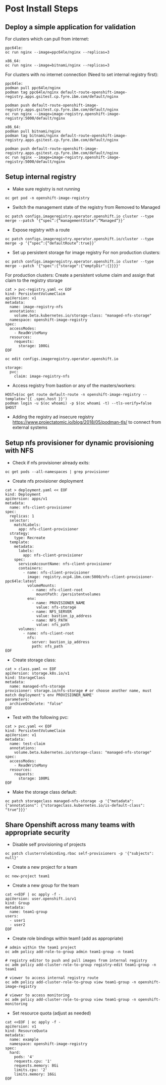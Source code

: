 # Post Install Steps

## Deploy a simple application for validation
For clusters which can pull from internet:
```
ppc64le: 
oc run nginx --image=ppc64le/nginx --replicas=3

x86_64: 
oc run nginx --image=bitnami/nginx --replicas=3
```

For clusters with no internet connection (Need to set internal registry first):
```
ppc64le: 
podman pull ppc64le/nginx
podman tag ppc64le/nginx default-route-openshift-image-registry.apps.gsitest.cp.fyre.ibm.com/default/nginx

podman push default-route-openshift-image-registry.apps.gsitest.cp.fyre.ibm.com/default/nginx
oc run nginx --image=image-registry.openshift-image-registry:5000/default/nginx

x86_64: 
podman pull bitnami/nginx
podman tag bitnami/nginx default-route-openshift-image-registry.apps.gsitest.cp.fyre.ibm.com/default/nginx

podman push default-route-openshift-image-registry.apps.gsitest.cp.fyre.ibm.com/default/nginx
oc run nginx --image=image-registry.openshift-image-registry:5000/default/nginx
```

## Setup internal registry
- Make sure registry is not running
```
oc get pod -n openshift-image-registry
```

- Switch the management state of the registry from Removed to Managed
```
oc patch configs.imageregistry.operator.openshift.io cluster --type merge --patch ‘{“spec”:{“managementState”:“Managed”}}’
```

- Expose registry with a route
```
oc patch configs.imageregistry.operator.openshift.io/cluster --type merge -p ‘{“spec”:{“defaultRoute”:true}}’
```

- Set up persistent storage for image registry
For non production clusters:
```
oc patch configs.imageregistry.operator.openshift.io cluster --type merge --patch '{"spec":{"storage":{"emptyDir":{}}}}'
```

For production clusters:
Create a persistent volume claim and assign that claim to the registry storage
```
cat > pvc-registry.yaml << EOF
kind: PersistentVolumeClaim
apiVersion: v1
metadata:
  name: image-registry-nfs
  annotations:
    volume.beta.kubernetes.io/storage-class: "managed-nfs-storage"
  namespace: openshift-image-registry
spec:
  accessModes:
    - ReadWriteMany
  resources:
    requests:
      storage: 100Gi
EOF
```

```
oc edit configs.imageregistry.operator.openshift.io

storage:
  pvc:
    claim: image-registry-nfs
```

- Access registry from bastion or any of the masters/workers:
```
HOST=$(oc get route default-route -n openshift-image-registry --template='{{ .spec.host }}')
podman login -u $(oc whoami) -p $(oc whoami -t) --tls-verify=false $HOST 
```

- Adding the registry ad insecure registry https://www.projectatomic.io/blog/2018/05/podman-tls/ to connect from external systems

## Setup nfs provisioner for dynamic provisioning with NFS

- Check if nfs provisioner already exits:
```
oc get pods --all-namespaces | grep provisioner
```

- Create nfs provisioner deployment
```
cat > deployment.yaml << EOF
kind: Deployment
apiVersion: apps/v1
metadata:
  name: nfs-client-provisioner
spec:
  replicas: 1
  selector:
    matchLabels:
      app: nfs-client-provisioner
  strategy:
    type: Recreate
  template:
    metadata:
      labels:
        app: nfs-client-provisioner
    spec:
      serviceAccountName: nfs-client-provisioner
      containers:
        - name: nfs-client-provisioner
          image: registry.ocp4.ibm.com:5000/nfs-client-provisioner-ppc64le:latest
          volumeMounts:
            - name: nfs-client-root
              mountPath: /persistentvolumes
          env:
            - name: PROVISIONER_NAME
              value: nfs-storage
            - name: NFS_SERVER
              value: bastion_ip_address
            - name: NFS_PATH
              value: nfs_path
      volumes:
        - name: nfs-client-root
          nfs:
            server: bastion_ip_address
            path: nfs_path
EOF
```

- Create storage class:
```
cat > class.yaml << EOF
apiVersion: storage.k8s.io/v1
kind: StorageClass
metadata:
  name: managed-nfs-storage
provisioner: storage.io/nfs-storage # or choose another name, must match deployment's env PROVISIONER_NAME'
parameters:
  archiveOnDelete: "false"
EOF
```

- Test with the following pvc:
```
cat > pvc.yaml << EOF
kind: PersistentVolumeClaim
apiVersion: v1
metadata:
  name: test-claim
  annotations:
    volume.beta.kubernetes.io/storage-class: "managed-nfs-storage"
spec:
  accessModes:
    - ReadWriteMany
  resources:
    requests:
      storage: 100Mi
EOF
```

- Make the storage class default:
```
oc patch storageclass managed-nfs-storage -p '{"metadata": {"annotations": {"storageclass.kubernetes.io/is-default-class": "true"}}}'
```

## Share Openshift across many teams with appropriate security

- Disable self provisioning of projects
```
oc patch clusterrolebinding.rbac self-provisioners -p '{"subjects": null}'
```

- Create a new project for a team
```
oc new-project team1
```

- Create a new group for the team
```
cat <<EOF | oc apply -f -
apiVersion: user.openshift.io/v1
kind: Group
metadata:
  name: team1-group
users:
  - user1
  - user2
EOF
```

- Create role bindings within team1 (add as appropriate)
```
# admin within the team1 project
oc adm policy add-role-to-group admin team1-group -n team1

# registry editor to push and pull images from internal registry
oc adm policy add-cluster-role-to-group registry-edit team1-group -n team1

# viewer to access internal registry route
oc adm policy add-cluster-role-to-group view team1-group -n openshift-image-registry

# viewer to access monitoring
oc adm policy add-cluster-role-to-group view team1-group -n openshift-monitoring
```

- Set resource quota (adjust as needed)
```
cat <<EOF | oc apply -f -
apiVersion: v1
kind: ResourceQuota
metadata:
  name: example
  namespace: openshift-image-registry
spec:
  hard:
    pods: '4'
    requests.cpu: '1'
    requests.memory: 8Gi
    limits.cpu: '2'
    limits.memory: 16Gi
EOF
```